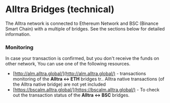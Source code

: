 # Alltra Bridges \(technical\)

The Alltra network is connected to Ethereum Network and BSC \(Binance Smart Chain\) with a multiple of bridges. See the sections below for detailed information.

### Monitoring

In case your transaction is confirmed, but you don't receive the funds on other network, You can use one of the following resources.

* [http://alm.alltra.global/](http://alm.alltra.global/) - transactions monitoring of the **Alltra &lt;-&gt; ETH** bridges tr.. Alltra native transactions \(of the Alltra native bridge\) are not yet included
* [https://bscalm.alltra.global/](https://bscalm.alltra.global/) - To check out the transaction status of the **Alltra &lt;-&gt; BSC** bridges.

